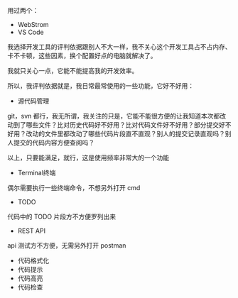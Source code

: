 用过两个：

- WebStrom
- VS Code

我选择开发工具的评判依据跟别人不大一样，我不关心这个开发工具占不占内存、卡不卡顿，这些因素，换个配置好点的电脑就解决了。

我就只关心一点，它能不能提高我的开发效率。

所以，我评判依据就是，我日常最常使用的一些功能，它好不好用：

- 源代码管理

git，svn 都行，我无所谓，我关注的只是，它能不能很方便的让我知道本次都改动到了哪些文件？比对历史代码好不好用？比对代码文件好不好用？部分提交好不好用？改动的文件里都改动了哪些代码片段直不直观？别人的提交记录直观吗？别人提交的代码内容方便查阅吗？

以上，只要能满足，就行，这是使用频率非常大的一个功能

- Terminal终端

偶尔需要执行一些终端命令，不想另外打开 cmd

- TODO

代码中的 TODO 片段方不方便罗列出来

- REST API

api 测试方不方便，无需另外打开 postman

- 代码格式化
- 代码提示
- 代码高亮
- 代码检查